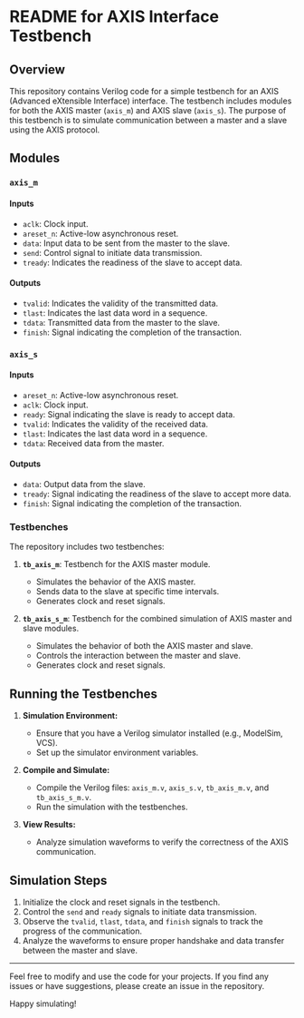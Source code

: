 # README for AXIS Interface Testbench

## Overview

This repository contains Verilog code for a simple testbench for an AXIS (Advanced eXtensible Interface) interface. The testbench includes modules for both the AXIS master (`axis_m`) and AXIS slave (`axis_s`). The purpose of this testbench is to simulate communication between a master and a slave using the AXIS protocol.

## Modules

### `axis_m`

#### Inputs

- `aclk`: Clock input.
- `areset_n`: Active-low asynchronous reset.
- `data`: Input data to be sent from the master to the slave.
- `send`: Control signal to initiate data transmission.
- `tready`: Indicates the readiness of the slave to accept data.

#### Outputs

- `tvalid`: Indicates the validity of the transmitted data.
- `tlast`: Indicates the last data word in a sequence.
- `tdata`: Transmitted data from the master to the slave.
- `finish`: Signal indicating the completion of the transaction.

### `axis_s`

#### Inputs

- `areset_n`: Active-low asynchronous reset.
- `aclk`: Clock input.
- `ready`: Signal indicating the slave is ready to accept data.
- `tvalid`: Indicates the validity of the received data.
- `tlast`: Indicates the last data word in a sequence.
- `tdata`: Received data from the master.

#### Outputs

- `data`: Output data from the slave.
- `tready`: Signal indicating the readiness of the slave to accept more data.
- `finish`: Signal indicating the completion of the transaction.

### Testbenches

The repository includes two testbenches:

1. **`tb_axis_m`**: Testbench for the AXIS master module.
    - Simulates the behavior of the AXIS master.
    - Sends data to the slave at specific time intervals.
    - Generates clock and reset signals.

2. **`tb_axis_s_m`**: Testbench for the combined simulation of AXIS master and slave modules.
    - Simulates the behavior of both the AXIS master and slave.
    - Controls the interaction between the master and slave.
    - Generates clock and reset signals.

## Running the Testbenches

1. **Simulation Environment:**
   - Ensure that you have a Verilog simulator installed (e.g., ModelSim, VCS).
   - Set up the simulator environment variables.

2. **Compile and Simulate:**
   - Compile the Verilog files: `axis_m.v`, `axis_s.v`, `tb_axis_m.v`, and `tb_axis_s_m.v`.
   - Run the simulation with the testbenches.

3. **View Results:**
   - Analyze simulation waveforms to verify the correctness of the AXIS communication.

## Simulation Steps

1. Initialize the clock and reset signals in the testbench.
2. Control the `send` and `ready` signals to initiate data transmission.
3. Observe the `tvalid`, `tlast`, `tdata`, and `finish` signals to track the progress of the communication.
4. Analyze the waveforms to ensure proper handshake and data transfer between the master and slave.

<hr>

Feel free to modify and use the code for your projects. If you find any issues or have suggestions, please create an issue in the repository.

Happy simulating!
